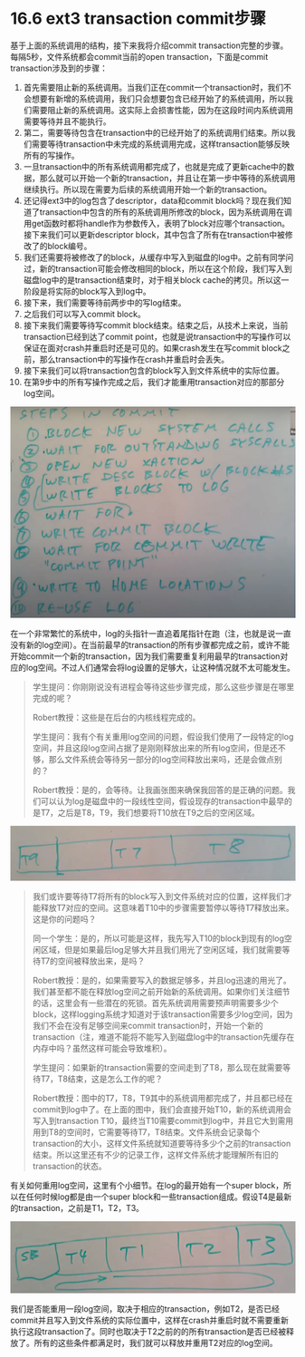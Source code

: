 # 16.6 ext3 transaction commit步骤

基于上面的系统调用的结构，接下来我将介绍commit transaction完整的步骤。每隔5秒，文件系统都会commit当前的open transaction，下面是commit transaction涉及到的步骤：

1. 首先需要阻止新的系统调用。当我们正在commit一个transaction时，我们不会想要有新增的系统调用，我们只会想要包含已经开始了的系统调用，所以我们需要阻止新的系统调用。这实际上会损害性能，因为在这段时间内系统调用需要等待并且不能执行。
2. 第二，需要等待包含在transaction中的已经开始了的系统调用们结束。所以我们需要等待transaction中未完成的系统调用完成，这样transaction能够反映所有的写操作。
3. 一旦transaction中的所有系统调用都完成了，也就是完成了更新cache中的数据，那么就可以开始一个新的transaction，并且让在第一步中等待的系统调用继续执行。所以现在需要为后续的系统调用开始一个新的transaction。
4. 还记得ext3中的log包含了descriptor，data和commit block吗？现在我们知道了transaction中包含的所有的系统调用所修改的block，因为系统调用在调用get函数时都将handle作为参数传入，表明了block对应哪个transaction。接下来我们可以更新descriptor block，其中包含了所有在transaction中被修改了的block编号。
5. 我们还需要将被修改了的block，从缓存中写入到磁盘的log中。之前有同学问过，新的transaction可能会修改相同的block，所以在这个阶段，我们写入到磁盘log中的是transaction结束时，对于相关block cache的拷贝。所以这一阶段是将实际的block写入到log中。
6. 接下来，我们需要等待前两步中的写log结束。
7. 之后我们可以写入commit block。
8. 接下来我们需要等待写commit block结束。结束之后，从技术上来说，当前transaction已经到达了commit point，也就是说transaction中的写操作可以保证在面对crash并重启时还是可见的。如果crash发生在写commit block之前，那么transaction中的写操作在crash并重启时会丢失。
9. 接下来我们可以将transaction包含的block写入到文件系统中的实际位置。
10. 在第9步中的所有写操作完成之后，我们才能重用transaction对应的那部分log空间。

![](../gitbook/assets/image%20%28700%29.png)

在一个非常繁忙的系统中，log的头指针一直追着尾指针在跑（注，也就是说一直没有新的log空间）。在当前最早的transaction的所有步骤都完成之前，或许不能开始commit一个新的transaction，因为我们需要重复利用最早的transaction对应的log空间。不过人们通常会将log设置的足够大，让这种情况就不太可能发生。

> 学生提问：你刚刚说没有进程会等待这些步骤完成，那么这些步骤是在哪里完成的呢？
>
> Robert教授：这些是在后台的内核线程完成的。
>
> 学生提问：我有个有关重用log空间的问题，假设我们使用了一段特定的log空间，并且这段log空间占据了是刚刚释放出来的所有log空间，但是还不够，那么文件系统会等待另一部分的log空间释放出来吗，还是会做点别的？
>
> Robert教授：是的，会等待。让我画张图来确保我回答的是正确的问题。我们可以认为log是磁盘中的一段线性空间，假设现存的transaction中最早的是T7，之后是T8，T9，我们想要将T10放在T9之后的空闲区域。

![](../gitbook/assets/image%20%28685%29.png)

> 我们或许要等待T7将所有的block写入到文件系统对应的位置，这样我们才能释放T7对应的空间。这意味着T10中的步骤需要暂停以等待T7释放出来。这是你的问题吗？
>
> 同一个学生：是的，所以可能是这样，我先写入T10的block到现有的log空闲区域，但是如果最后log足够大并且我们用光了空闲区域，我们就需要等待T7的空间被释放出来，是吗？
>
> Robert教授：是的，如果需要写入的数据足够多，并且log迅速的用光了。我们甚至都不能在释放log空间之前开始新的系统调用。如果你们关注细节的话，这里会有一些潜在的死锁。首先系统调用需要预声明需要多少个block，这样logging系统才知道对于该transaction需要多少log空间，因为我们不会在没有足够空间来commit transaction时，开始一个新的transaction（注，难道不能将不能写入到磁盘log中的transaction先缓存在内存中吗？虽然这样可能会导致堆积）。
>
> 学生提问：如果新的transaction需要的空间走到了T8，那么现在就需要等待T7，T8结束，这是怎么工作的呢？
>
> Robert教授：图中的T7，T8，T9其中的系统调用都完成了，并且都已经在commit到log中了。在上面的图中，我们会直接开始T10，新的系统调用会写入到transaction T10，最终当T10需要commit到log中，并且它大到需用用到T8的空间时，它需要等待T7，T8结束。文件系统会记录每个transaction的大小，这样文件系统就知道要等待多少个之前的transaction结束。所以这里还有不少的记录工作，这样文件系统才能理解所有旧的transaction的状态。

有关如何重用log空间，这里有个小细节。在log的最开始有一个super block，所以在任何时候log都是由一个super block和一些transaction组成。假设T4是最新的transaction，之前是T1，T2，T3。

![](../gitbook/assets/image%20%28667%29.png)

我们是否能重用一段log空间，取决于相应的transaction，例如T2，是否已经commit并且写入到文件系统的实际位置中，这样在crash并重启时就不需要重新执行这段transaction了。同时也取决于T2之前的的所有transaction是否已经被释放了。所有的这些条件都满足时，我们就可以释放并重用T2对应的log空间。

